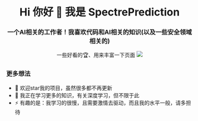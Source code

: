 <h1 align="center">Hi 你好 👋 我是 SpectrePrediction</h1>
 
<!--
**SpectrePrediction/SpectrePrediction** is a ✨ _special_ ✨ repository because its `README.md` (this file) appears on your GitHub profile.

Here are some ideas to get you started:

- 🔭 I’m currently working on ...
- 🌱 I’m currently learning ...
- 👯 I’m looking to collaborate on ...
- 🤔 I’m looking for help with ...
- 💬 Ask me about ...
- 📫 How to reach me: ...
- 😄 Pronouns: ...
- ⚡ Fun fact: ...

保留注释说不定未来所需
-->

<h3 align="center">一个AI相关的工作者！我喜欢代码和AI相关的知识(以及一些安全领域相关的)</h3>
<p align="center"> 一些好看的🏆、用来丰富一下页面 <a href="https://github.com/ryo-ma/github-profile-trophy"><img src="https://github-profile-trophy.vercel.app/?username=SpectrePrediction"/></a> </p>

### 更多想法
- 🔭 欢迎star我的项目，虽然很多都不再更新 
- 🌱 我正在学习更多的知识，有关深度学习，但不限于此
- ⚡ 有趣的是：我学习的很慢，且需要激情去驱动，而且我的水平一般，请多担待



